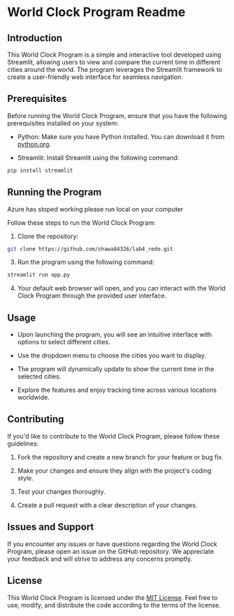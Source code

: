# World Clock Program Readme

## Introduction

This World Clock Program is a simple and interactive tool developed using Streamlit, allowing users to view and compare the current time in different cities around the world. The program leverages the Streamlit framework to create a user-friendly web interface for seamless navigation.

## Prerequisites

Before running the World Clock Program, ensure that you have the following prerequisites installed on your system:

- Python: Make sure you have Python installed. You can download it from [python.org](https://www.python.org/downloads/).

- Streamlit: Install Streamlit using the following command:

```bash
pip install streamlit
```

## Running the Program

Azure has stoped working please run local on your computer

Follow these steps to run the World Clock Program:

1. Clone the repository:

```bash
git clone https://github.com/shawa84326/lab4_redo.git
```

3. Run the program using the following command:

```bash
streamlit run app.py
```

4. Your default web browser will open, and you can interact with the World Clock Program through the provided user interface.

## Usage

- Upon launching the program, you will see an intuitive interface with options to select different cities.

- Use the dropdown menu to choose the cities you want to display.

- The program will dynamically update to show the current time in the selected cities.

- Explore the features and enjoy tracking time across various locations worldwide.

## Contributing

If you'd like to contribute to the World Clock Program, please follow these guidelines:

1. Fork the repository and create a new branch for your feature or bug fix.

2. Make your changes and ensure they align with the project's coding style.

3. Test your changes thoroughly.

4. Create a pull request with a clear description of your changes.

## Issues and Support

If you encounter any issues or have questions regarding the World Clock Program, please open an issue on the GitHub repository. We appreciate your feedback and will strive to address any concerns promptly.

## License

This World Clock Program is licensed under the [MIT License](LICENSE). Feel free to use, modify, and distribute the code according to the terms of the license.

